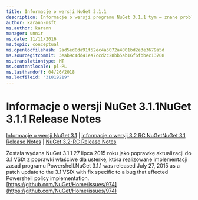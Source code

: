 ```yaml
---
title: Informacje o wersji NuGet 3.1.1
description: Informacje o wersji programu NuGet 3.1.1 tym — znane problemy, poprawki, dodatkowe funkcje i dcr.
author: karann-msft
ms.author: karann
manager: unnir
ms.date: 11/11/2016
ms.topic: conceptual
ms.openlocfilehash: 2ad5ed0da91f52ec4a5072a4001bd2e3e3679a5d
ms.sourcegitcommit: 3eab9c4dd41ea7ccd2c28bb5ab16f6fbbec13708
ms.translationtype: MT
ms.contentlocale: pl-PL
ms.lasthandoff: 04/26/2018
ms.locfileid: "31819219"
---
```

# <a name="nuget-311-release-notes"></a><span data-ttu-id="d8bf0-103">Informacje o wersji NuGet 3.1.1</span><span class="sxs-lookup"><span data-stu-id="d8bf0-103">NuGet 3.1.1 Release Notes</span></span>

<span data-ttu-id="d8bf0-104">[Informacje o wersji NuGet 3.1](../release-notes/nuget-3.1.md) | [informacje o wersji 3.2 RC NuGet](../release-notes/nuget-3.2-RC.md)</span><span class="sxs-lookup"><span data-stu-id="d8bf0-104">[NuGet 3.1 Release Notes](../release-notes/nuget-3.1.md) | [NuGet 3.2-RC Release Notes](../release-notes/nuget-3.2-RC.md)</span></span>

<span data-ttu-id="d8bf0-105">Została wydana NuGet 3.1.1 27 lipca 2015 roku jako poprawkę aktualizacji do 3.1 VSIX z poprawki właściwe dla usterkę, która realizowane implementacji zasad programu Powershell.</span><span class="sxs-lookup"><span data-stu-id="d8bf0-105">NuGet 3.1.1 was released July 27, 2015 as a patch update to the 3.1 VSIX with fix specific to a bug that effected Powershell policy implementation.</span></span>
[https://github.com/NuGet/Home/issues/974](https://github.com/NuGet/Home/issues/974)